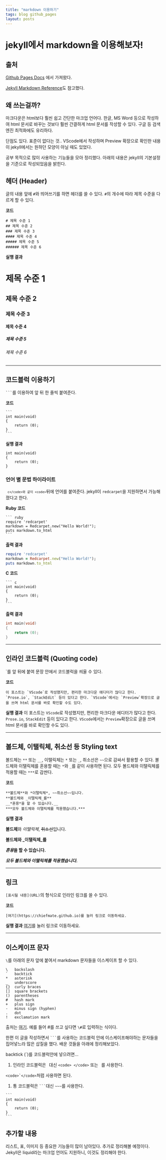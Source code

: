 ```yaml
---
title: "markdown 이용하기"
tags: blog github_pages
layout: posts
---
```


# jekyll에서 markdown을 이용해보자!

## 출처

[Github Pages Docs](https://docs.github.com/en/get-started/writing-on-github/getting-started-with-writing-and-formatting-on-github/basic-writing-and-formatting-syntax)
에서 가져왔다.

[Jekyll Markdown Reference](https://www.markdownguide.org/tools/jekyll/)도 참고했다.

## 왜 쓰는걸까?

마크다운은 html보다 훨씬 쉽고 간단한 마크업 언어다.
한글, MS Word 등으로 작성하여 html 문서로 바꾸는 것보다 훨씬 간결하게 html 문서를 작성할 수 있다.
구글 등 검색엔진 최적화에도 유리하다.

단점도 있다. 표준이 없다는 것.. VScode에서 작성하며 Preview 확장으로 확인한 내용이 jekyll에서는 원하던 모양이 아닐 때도 있었다.

공부 목적으로 많이 사용하는 기능들을 모아 정리했다.
아래의 내용은 jekyll의 기본설정을 기준으로 작성되었음을 밝힌다.

## 헤더 (Header)

글의 내용 앞에 `#`와 띄어쓰기를 하면 헤더를 쓸 수 있다.
`#`의 개수에 따라 제목 수준을 다르게 할 수 있다.

**코드**
~~~
# 제목 수준 1
## 제목 수준 2
### 제목 수준 3
#### 제목 수준 4
##### 제목 수준 5
###### 제목 수준 6
~~~
**실행 결과**
# 제목 수준 1
## 제목 수준 2
### 제목 수준 3
#### 제목 수준 4
##### 제목 수준 5
###### 제목 수준 6


---

## 코드블럭 이용하기

<code>```</code>를 이용하여 앞 뒤 한 줄씩 붙여준다.

**코드**
~~~
```
int	main(void)
{
	return (0);
}
``` 
~~~
**실행 결과**
```
int	main(void)
{
	return (0);
}
``` 

### 언어 별 문법 하이라이트
<code>``` c</code>와 같이 <code>```</code>뒤에 언어를 붙여준다. jekyll이 `redcarpet`을 지원하면서 가능해졌다고 한다.

**Ruby 코드**
~~~
``` ruby
require 'redcarpet'
markdown = Redcarpet.new("Hello World!");
puts markdown.to_html
```
~~~
**출력 결과**
``` ruby
require 'redcarpet'
markdown = Redcarpet.new("Hello World!");
puts markdown.to_html
```

**C 코드**
~~~
``` c
int	main(void)
{
	return (0);
}
```
~~~
**출력 결과**
```c
int	main(void)
{
	return (0);
}
```

---

## 인라인 코드블럭 (Quoting code)

\`를 앞 뒤에 붙여 문장 안에서 코드블럭을 씌울 수 있다.

**코드**
~~~
이 포스트는 `VScode`로 작성했지만, 편리한 마크다운 에디터가 많다고 한다. `Prose.io`, `StackEdit` 등이 있다고 한다. `VScode`에서는 `Preview`확장으로 글을 쓰며 html 문서를 바로 확인할 수도 있다.
~~~
**실행 결과**
이 포스트는 `VScode`로 작성했지만, 편리한 마크다운 에디터가 많다고 한다. `Prose.io`, `StackEdit` 등이 있다고 한다. `VScode`에서는 `Preview`확장으로 글을 쓰며 html 문서를 바로 확인할 수도 있다.

---

## 볼드체, 이탤릭체, 취소선 등 Styling text

볼드체는 `**` 또는 `__`, 이탤릭체는 `*` 또는 `_`, 취소선은 `~~`으로 감싸서 활용할 수 있다.
볼드체와 이탤릭체를 혼용할 때는 `*`와 `_`를 같이 사용하면 된다.
모두 볼드체와 이탤릭체를 적용할 때는 `***`로 감싼다.

**코드**
~~~
**볼드체**와 *이탤릭체*, ~~취소선~~입니다.
**볼드체와 _이탤릭체_를**
__*혼용*을 할 수 있습니다.__
***모두 볼드체와 이탤릭체를 적용했습니다.***
~~~

**실행 결과**


**볼드체**와 *이탤릭체*, ~~취소선~~입니다.


**볼드체와 _이탤릭체_를**


__*혼용*을 할 수 있습니다.__


***모두 볼드체와 이탤릭체를 적용했습니다.***

---

## 링크

`[표시될 내용](URL)`의 형식으로 인라인 링크를 쓸 수 있다.

**코드**
~~~
[여기](https://chiefmate.github.io)를 눌러 링크로 이동하세요.
~~~
**실행 결과**
[여기](https://chiefmate.github.io)를 눌러 링크로 이동하세요.

---

## 이스케이프 문자

`\`를 아래의 문자 앞에 붙여서 markdown 문자들을 이스케이프 할 수 있다.
~~~
\   backslash
`   backtick
*   asterisk
_   underscore
{}  curly braces
[]  square brackets
()  parentheses
#   hash mark
+   plus sign
-   minus sign (hyphen)
.   dot
!   exclamation mark
~~~
출처는 [여기](https://daringfireball.net/projects/markdown/syntax#backslash).
예를 들어 \#를 쓰고 싶다면 `\#`로 입력하는 식이다.

한편 이 글을 작성하면서 <code>```</code>를 사용하는 코드블럭 안에 이스케이프해야하는 문자들을 집어넣느라 많은 삽질을 했다.
배운 것들을 아래에 정리해보았다.

backtick (`)를 코드블럭안에 넣으려면...
1. 인라인 코드블럭은
<code>` `</code>대신 `<code> </code>` 또는 <code>`` ``</code>를 사용한다.

``<code>`</code>``처럼 사용하면 된다.


1. 통 코드블럭은
<code>```</code>대신 `~~~`를 사용한다.

~~~
```
int	main(void)
{
	return (0);
}
```
~~~

## 추가할 내용

리스트, 표, 이미지 등 중요한 기능들이 많이 남아있다. 추가로 정리해볼 예정이다.
Jekyll은 liquid라는 마크업 언어도 지원하니, 이것도 정리해야 한다.